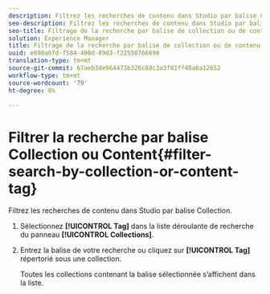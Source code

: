 ```yaml
---
description: Filtrez les recherches de contenu dans Studio par balise Collection.
seo-description: Filtrez les recherches de contenu dans Studio par balise Collection.
seo-title: Filtrage de la recherche par balise de collection ou de contenu
solution: Experience Manager
title: Filtrage de la recherche par balise de collection ou de contenu
uuid: e690a6fd-f584-490d-89d3-f22550766698
translation-type: tm+mt
source-git-commit: 67aeb3de964473b326c88c3a3f81ff48a6a12652
workflow-type: tm+mt
source-wordcount: '79'
ht-degree: 0%

---
```



# Filtrer la recherche par balise Collection ou Content{#filter-search-by-collection-or-content-tag}

Filtrez les recherches de contenu dans Studio par balise Collection.

1. Sélectionnez **[!UICONTROL Tag]** dans la liste déroulante de recherche du panneau **[!UICONTROL Collections]**.
1. Entrez la balise de votre recherche ou cliquez sur **[!UICONTROL Tag]** répertorié sous une collection.

   Toutes les collections contenant la balise sélectionnée s’affichent dans la liste.
